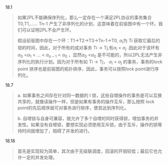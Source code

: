 18.1

>如果2PL不能确保序列化，那么一定存在一个满足2PL协议的事务集合 T0,T1,…… Tn-1 产生了非序列化的计划，这意味着在前驱图中有一个环。我们可以证明2PL不会产生环。
>
>假设前驱图中存在一个环：T1->T2->T3->Tn-1->T0, $\alpha_{i}$为 Ti 获取它最后的锁的时间，因此，对于所有的成对事务 Ti -> Tj,有$\alpha_{i}$ < $\alpha_{j}$ .因此对于该环有 $\alpha_{0}$ <$\alpha_{1}$ < ...  < $\alpha_{n-1}$ < $\alpha_{0}$ ，显然$\alpha_{0}$ <$\alpha_{0}$ 是不可能的，所以2PL无法产生非序列化的执行计划。因为对于所有如 Ti -> Tj， $\alpha_{i}$ < $\alpha_{j}$ 的事务，事务的lock point 排序也是前驱图的拓扑排序，因此，事务可以按照lock point进行序列化。

18.7 

>a. 如果事务之间存在针对同一数据的 I 锁，这些自增操作的事务是可以互换共享的，就像读操作一样，但是如果有事务的操作互斥，那么按照 lock point的先后顺序就可对事务进行排序，使其达到序列化。
>
>b. 自增锁与自身可兼容，就允许了多个自增的同时获得锁，增加事务的并发性。如果没有自增锁，要想实现必须使用互斥锁，由于互斥，操作的锁等待时间就增加了，阻碍了并发的进行。

18.18

>首先是实现较为简单，其次由于无级联调度，回滚的开销较低；最后它也允许一定的并发处理。
>
>













